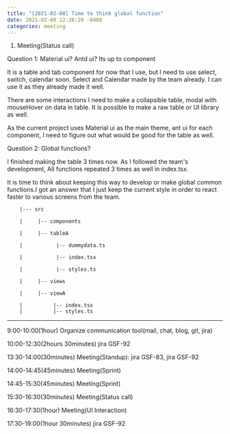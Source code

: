 ```yaml
---
title: "[2021-02-08] Time to think global function"
date: 2021-02-08 22:26:28 -0400
categories: meeting
---
```



1. Meeting(Status call)



Question 1: Material ui? Antd ui? Its up to component
 

It is a table and tab component for now that I use, but I need to use select, switch, calendar soon. Select and Calendar made by the team already. I can use it as they already made it well.

There are some interactions I need to make a collapsible table, modal with mouseHover on data in table. It is possible to make a raw table or UI library as well.

As the current project uses Material ui as the main theme, ant ui for each component, I need to figure out what would be good for the table as well.




Question 2: Global functions?

I finished making the table 3 times now. As I followed the team's development, All functions repeated 3 times as well in index.tsx. 

It is time to think about keeping this way to develop or make global common functions.I got an answer that I just keep the current style in order to react faster to various screens from the team.


        |--- src

        |     |-- components

        |     |-- tableA

        |           |-- dummydata.ts

        |           |-- index.tsx

        |           |-- styles.ts

        |     |-- views

        |     |-- viewA 

        |          |-- index.tsx
        |          |-- styles.ts



-----------------------------------------------------------



9:00-10:00(1hour) Organize communication tool(mail, chat, blog, git, jira)

10:00-12:30(2hours 30minutes) jira GSF-92

13:30-14:00(30minutes) Meeting(Standup): jira GSF-83, jira GSF-92

14:00-14:45(45minutes) Meeting(Sprint)

14:45-15:30(45minutes) Meeting(Sprint)

15:30-16:30(30minutes) Meeting(Status call)

16:30-17:30(1hour) Meeting(UI Interaction)

17:30-19:00(1hour 30minutes) jira GSF-92
